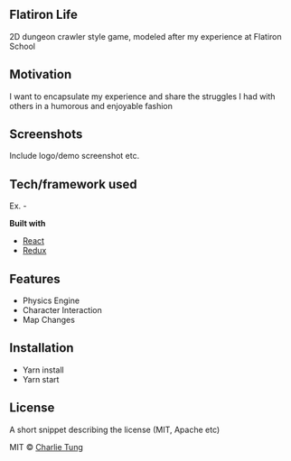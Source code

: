 ## Flatiron Life
2D dungeon crawler style game, modeled after my experience at Flatiron School
## Motivation
I want to encapsulate my experience and share the struggles I had with others in a humorous and enjoyable fashion

## Screenshots
Include logo/demo screenshot etc.

## Tech/framework used
Ex. -

<b>Built with</b>
- [React](https://reactjs.org/)
- [Redux](https://redux.js.org/)

## Features
- Physics Engine 
- Character Interaction
- Map Changes

## Installation
- Yarn install 
- Yarn start

## License
A short snippet describing the license (MIT, Apache etc)

MIT © [Charlie Tung](https://chotung.github.io/)

